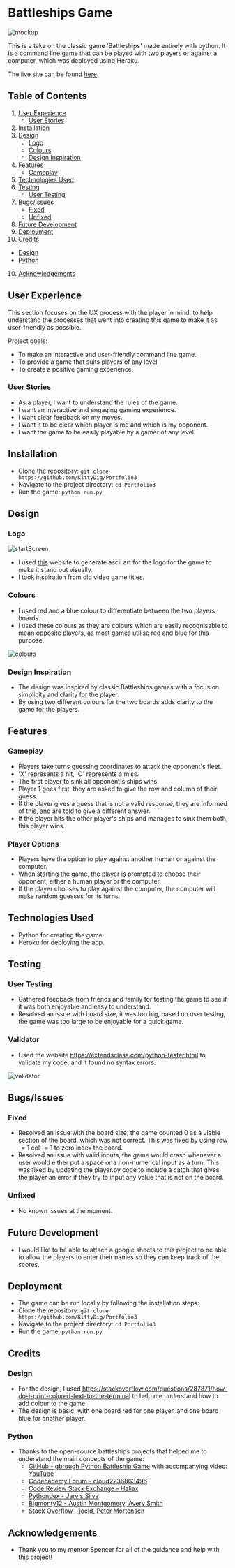 # Battleships Game

![mockup](images/mockup1.png)

This is a take on the classic game 'Battleships' made entirely with python. It is a command line game that can be played with two players or against a computer, which was deployed using Heroku.

The live site can be found [here](https://portfolio3-battleships-225355a434d1.herokuapp.com/).

## Table of Contents
1. [User Experience](#user-experience)
   - [User Stories](#user-stories)
2. [Installation](#installation)
3. [Design](#design)
   - [Logo](#logo)
   - [Colours](#colours)
   - [Design Inspiration](#design-inspiration)
4. [Features](#features)
   - [Gameplay](#gameplay)
5. [Technologies Used](#technologies-used)
6. [Testing](#testing)
   - [User Testing](#user-testing)
7. [Bugs/Issues](#bugsissues)
   - [Fixed](#fixed)
   - [Unfixed](#unfixed)
8. [Future Development](#future-development)
9. [Deployment](#deployment)
10. [Credits](#credits)
   - [Design](#design)
   - [Python](#python)
10. [Acknowledgements](#acknowledgements)

## User Experience

This section focuses on the UX process with the player in mind, to help understand the processes that went into creating this game to make it as user-friendly as possible.

Project goals:

- To make an interactive and user-friendly command line game.
- To provide a game that suits players of any level.
- To create a positive gaming experience.

### User Stories
- As a player, I want to understand the rules of the game.
- I want an interactive and engaging gaming experience.
- I want clear feedback on my moves.
- I want it to be clear which player is me and which is my opponent.
- I want the game to be easily playable by a gamer of any level.

## Installation
- Clone the repository: `git clone https://github.com/KittyDig/Portfolio3`
- Navigate to the project directory: `cd Portfolio3`
- Run the game: `python run.py`

## Design

### Logo
![startScreen](images/startScreen.png)

- I used [this](https://patorjk.com/software/taag/#p=display&f=Big&t=Battleships) website to generate ascii art for the logo for the game to make it stand out visually.
- I took inspiration from old video game titles.

### Colours
- I used red and a blue colour to differentiate between the two players boards.
- I used these colours as they are colours which are easily recognisable to mean opposite players, as most games utilise red and blue for this purpose.

![colours](images/colours.png)

### Design Inspiration
- The design was inspired by classic Battleships games with a focus on simplicity and clarity for the player.
- By using two different colours for the two boards adds clarity to the game for the players.

## Features

### Gameplay
- Players take turns guessing coordinates to attack the opponent's fleet.
- 'X' represents a hit, 'O' represents a miss.
- The first player to sink all opponent's ships wins.
- Player 1 goes first, they are asked to give the row and column of their guess.
- If the player gives a guess that is not a valid response, they are informed of this, and are told to give a different answer.
- If the player hits the other player's ships and manages to sink them both, this player wins.

### Player Options
- Players have the option to play against another human or against the computer.
- When starting the game, the player is prompted to choose their opponent, either a human player or the computer.
- If the player chooses to play against the computer, the computer will make random guesses for its turns.

## Technologies Used
- Python for creating the game.
- Heroku for deploying the app.

## Testing

### User Testing
- Gathered feedback from friends and family for testing the game to see if it was both enjoyable and easy to understand.
- Resolved an issue with board size, it was too big, based on user testing, the game was too large to be enjoyable for a quick game.

### Validator
- Used the website https://extendsclass.com/python-tester.html to validate my code, and it found no syntax errors.

![validator](images/validator.png)

## Bugs/Issues

### Fixed
- Resolved an issue with the board size, the game counted 0 as a viable section of the board, which was not correct. This was fixed by using row -= 1 col -= 1 to zero index the board.
- Resolved an issue with valid inputs, the game would crash whenever a user would either put a space or a non-numerical input as a turn. This was fixed by updating the player.py code to include a catch that gives the player an error if they try to input any value that is not on the board.

### Unfixed
- No known issues at the moment.

## Future Development

- I would like to be able to attach a google sheets to this project to be able to allow the players to enter their names so they can keep track of the scores.

## Deployment
- The game can be run locally by following the installation steps:
- Clone the repository: `git clone https://github.com/KittyDig/Portfolio3`
- Navigate to the project directory: `cd Portfolio3`
- Run the game: `python run.py`

## Credits

### Design
- For the design, I used https://stackoverflow.com/questions/287871/how-do-i-print-colored-text-to-the-terminal to help me understand how to add colour to the game.
- The design is basic, with one board red for one player, and one board blue for another player.

### Python
- Thanks to the open-source battleships projects that helped me to understand the main concepts of the game:
  - [GitHub - gbrough Python Battleship Game](https://github.com/gbrough/battleship/blob/main/single_player.py) with accompanying video: [YouTube](https://www.youtube.com/watch?app=desktop&v=tF1WRCrd_HQ)
  - [Codecademy Forum - cloud2236863496](https://discuss.codecademy.com/t/excellent-battleship-game-written-in-python/430605)
  - [Code Review Stack Exchange - Haliax](https://codereview.stackexchange.com/questions/232013/a-simple-battleship-game)
  - [Pythondex - Jarvis Silva](https://pythondex.com/python-battleship-game)
  - [Bigmonty12 - Austin Montgomery, Avery Smith](https://bigmonty12.github.io/battleship)
  - [Stack Overflow - joeld, Peter Mortensen](https://stackoverflow.com/questions/287871/how-do-i-print-colored-text-to-the-terminal)

## Acknowledgements
- Thank you to my mentor Spencer for all of the guidance and help with this project!
